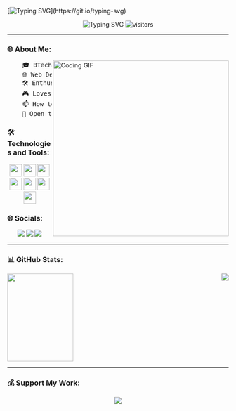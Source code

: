 [![Typing SVG](https://readme-typing-svg.demolab.com?font=Source+Code+Pro&size=43&pause=1000&color=58A6FF&center=true&vCenter=true&repeat=false&random=false&width=1024&height=100&lines=%F0%9F%91%8B+Hi+I'm+Swayam!)](https://git.io/typing-svg)

<p align="center">
  <img src="https://readme-typing-svg.herokuapp.com?lines=Aspiring+Software+Developer;Machine+Learning+Enthusiast;Data+Scientist+in+the+making;Web+Development+Wizard;Expert+in+Data+Analysis;Software+Developer&width=500&height=50" alt="Typing SVG"/>
  <img src="https://visitcount.itsvg.in/api?id=SwayamKhatter&icon=0&color=6" alt="visitors">
</p>

---

### 🌐 About Me:
<div align="">
  <img src="https://i.pinimg.com/originals/e8/f4/53/e8f453469a3ec97ecd354df465d73913.gif" align="right" width="400" alt="Coding GIF">
 <pre>
    🎓 BTech CSE @ University of Engineering and Management, Jaipur
    🌐 Web Development • Machine Learning
    🛠️ Enthusiast of Cutting-edge Technologies
    🎮 Loves Music, Games, Anime, Coding, and Art
    📫 How to reach me: khatterswayam@gmail.com
    🤝 Open to Collaboration • Pushing Technological Boundaries 🐤🐥
</pre>

</div>



### 🛠️ Technologies and Tools:
<div align="center">
  <img src="https://img.shields.io/badge/C++-00599C?style=for-the-badge&logo=cplusplus&logoColor=white" height="28"/>
  <img src="https://img.shields.io/badge/Python-3776AB?style=for-the-badge&logo=python&logoColor=white" height="28"/>
  <img src="https://img.shields.io/badge/JavaScript-F7DF1E?style=for-the-badge&logo=javascript&logoColor=black" height="28"/>
  <img src="https://img.shields.io/badge/React-61DAFB?style=for-the-badge&logo=react&logoColor=white" height="28"/>
  <img src="https://img.shields.io/badge/Node.js-339933?style=for-the-badge&logo=nodedotjs&logoColor=white" height="28"/>
  <img src="https://img.shields.io/badge/Cybersecurity-172B4D?style=for-the-badge&logo=security&logoColor=white" height="28"/>
  <img src="https://img.shields.io/badge/IoT-3F51B5?style=for-the-badge&logo=iot&logoColor=white" height="28"/>
</div>



### 🌐 Socials:
<div align="center">
  <a href="https://twitter.com/SwayamKhatter"><img src="https://img.shields.io/badge/Twitter-1DA1F2?style=for-the-badge&logo=twitter&logoColor=white"/></a>
  <a href="https://linkedin.com/in/swayam-khatter-525353219/"><img src="https://img.shields.io/badge/LinkedIn-0077B5?style=for-the-badge&logo=linkedin&logoColor=white"/></a>
  <a href="https://instagram.com/swayamkhatter"><img src="https://img.shields.io/badge/Instagram-E4405F?style=for-the-badge&logo=instagram&logoColor=white"/></a>
</div>

---

### 📊 GitHub Stats:
<div align="">

   <a> <img  src="https://media.giphy.com/media/TEnXkcsHrP4YedChhA/giphy.gif" width="150" height="200" frameBorder="0" class="giphy-embed" allowFullScreen></img></a>
  <img align='right' src="https://github-readme-streak-stats.herokuapp.com/?user=SwayamKhatter&theme=tokyonight" align="center" />
</div>

---

### 💰 Support My Work:
<div align="center">
  <a href="https://paypal.me/SwayamKhatter"><img src="https://img.shields.io/badge/PayPal-00457C?style=for-the-badge&logo=paypal&logoColor=white"/></a>
</div>

